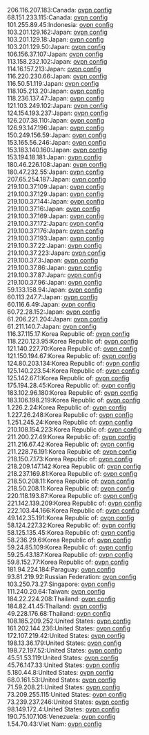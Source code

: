 206.116.207.183:Canada: [ovpn config](vpn/206_116_207_183.ovpn)  
68.151.233.115:Canada: [ovpn config](vpn/68_151_233_115.ovpn)  
101.255.89.45:Indonesia: [ovpn config](vpn/101_255_89_45.ovpn)  
103.201.129.162:Japan: [ovpn config](vpn/103_201_129_162.ovpn)  
103.201.129.18:Japan: [ovpn config](vpn/103_201_129_18.ovpn)  
103.201.129.50:Japan: [ovpn config](vpn/103_201_129_50.ovpn)  
106.156.37.107:Japan: [ovpn config](vpn/106_156_37_107.ovpn)  
113.158.232.102:Japan: [ovpn config](vpn/113_158_232_102.ovpn)  
114.16.157.213:Japan: [ovpn config](vpn/114_16_157_213.ovpn)  
116.220.230.66:Japan: [ovpn config](vpn/116_220_230_66.ovpn)  
116.50.51.119:Japan: [ovpn config](vpn/116_50_51_119.ovpn)  
118.105.213.20:Japan: [ovpn config](vpn/118_105_213_20.ovpn)  
118.236.137.47:Japan: [ovpn config](vpn/118_236_137_47.ovpn)  
121.103.249.102:Japan: [ovpn config](vpn/121_103_249_102.ovpn)  
124.154.193.237:Japan: [ovpn config](vpn/124_154_193_237.ovpn)  
126.207.38.110:Japan: [ovpn config](vpn/126_207_38_110.ovpn)  
126.93.147.196:Japan: [ovpn config](vpn/126_93_147_196.ovpn)  
150.249.156.59:Japan: [ovpn config](vpn/150_249_156_59.ovpn)  
153.165.56.246:Japan: [ovpn config](vpn/153_165_56_246.ovpn)  
153.183.140.160:Japan: [ovpn config](vpn/153_183_140_160.ovpn)  
153.194.18.181:Japan: [ovpn config](vpn/153_194_18_181.ovpn)  
180.46.226.108:Japan: [ovpn config](vpn/180_46_226_108.ovpn)  
180.47.232.55:Japan: [ovpn config](vpn/180_47_232_55.ovpn)  
207.65.254.187:Japan: [ovpn config](vpn/207_65_254_187.ovpn)  
219.100.37.109:Japan: [ovpn config](vpn/219_100_37_109.ovpn)  
219.100.37.129:Japan: [ovpn config](vpn/219_100_37_129.ovpn)  
219.100.37.144:Japan: [ovpn config](vpn/219_100_37_144.ovpn)  
219.100.37.16:Japan: [ovpn config](vpn/219_100_37_16.ovpn)  
219.100.37.169:Japan: [ovpn config](vpn/219_100_37_169.ovpn)  
219.100.37.172:Japan: [ovpn config](vpn/219_100_37_172.ovpn)  
219.100.37.176:Japan: [ovpn config](vpn/219_100_37_176.ovpn)  
219.100.37.193:Japan: [ovpn config](vpn/219_100_37_193.ovpn)  
219.100.37.22:Japan: [ovpn config](vpn/219_100_37_22.ovpn)  
219.100.37.223:Japan: [ovpn config](vpn/219_100_37_223.ovpn)  
219.100.37.3:Japan: [ovpn config](vpn/219_100_37_3.ovpn)  
219.100.37.86:Japan: [ovpn config](vpn/219_100_37_86.ovpn)  
219.100.37.87:Japan: [ovpn config](vpn/219_100_37_87.ovpn)  
219.100.37.96:Japan: [ovpn config](vpn/219_100_37_96.ovpn)  
59.133.158.94:Japan: [ovpn config](vpn/59_133_158_94.ovpn)  
60.113.247.7:Japan: [ovpn config](vpn/60_113_247_7.ovpn)  
60.116.6.49:Japan: [ovpn config](vpn/60_116_6_49.ovpn)  
60.72.28.152:Japan: [ovpn config](vpn/60_72_28_152.ovpn)  
61.206.221.204:Japan: [ovpn config](vpn/61_206_221_204.ovpn)  
61.211.140.7:Japan: [ovpn config](vpn/61_211_140_7.ovpn)  
116.37.115.17:Korea Republic of: [ovpn config](vpn/116_37_115_17.ovpn)  
118.220.123.95:Korea Republic of: [ovpn config](vpn/118_220_123_95.ovpn)  
121.140.227.70:Korea Republic of: [ovpn config](vpn/121_140_227_70.ovpn)  
121.150.194.67:Korea Republic of: [ovpn config](vpn/121_150_194_67.ovpn)  
124.80.203.134:Korea Republic of: [ovpn config](vpn/124_80_203_134.ovpn)  
125.140.223.54:Korea Republic of: [ovpn config](vpn/125_140_223_54.ovpn)  
125.142.67.1:Korea Republic of: [ovpn config](vpn/125_142_67_1.ovpn)  
175.194.28.45:Korea Republic of: [ovpn config](vpn/175_194_28_45.ovpn)  
183.102.96.180:Korea Republic of: [ovpn config](vpn/183_102_96_180.ovpn)  
183.106.198.219:Korea Republic of: [ovpn config](vpn/183_106_198_219.ovpn)  
1.226.2.24:Korea Republic of: [ovpn config](vpn/1_226_2_24.ovpn)  
1.227.26.248:Korea Republic of: [ovpn config](vpn/1_227_26_248.ovpn)  
1.251.245.24:Korea Republic of: [ovpn config](vpn/1_251_245_24.ovpn)  
210.108.154.223:Korea Republic of: [ovpn config](vpn/210_108_154_223.ovpn)  
211.200.27.49:Korea Republic of: [ovpn config](vpn/211_200_27_49.ovpn)  
211.216.67.42:Korea Republic of: [ovpn config](vpn/211_216_67_42.ovpn)  
211.228.76.191:Korea Republic of: [ovpn config](vpn/211_228_76_191.ovpn)  
218.150.7.173:Korea Republic of: [ovpn config](vpn/218_150_7_173.ovpn)  
218.209.147.142:Korea Republic of: [ovpn config](vpn/218_209_147_142.ovpn)  
218.237.169.81:Korea Republic of: [ovpn config](vpn/218_237_169_81.ovpn)  
218.50.208.11:Korea Republic of: [ovpn config](vpn/218_50_208_11.ovpn)  
218.50.208.11:Korea Republic of: [ovpn config](vpn/218_50_208_11.ovpn)  
220.118.193.87:Korea Republic of: [ovpn config](vpn/220_118_193_87.ovpn)  
221.142.139.209:Korea Republic of: [ovpn config](vpn/221_142_139_209.ovpn)  
222.103.44.166:Korea Republic of: [ovpn config](vpn/222_103_44_166.ovpn)  
49.142.35.191:Korea Republic of: [ovpn config](vpn/49_142_35_191.ovpn)  
58.124.227.32:Korea Republic of: [ovpn config](vpn/58_124_227_32.ovpn)  
58.125.135.45:Korea Republic of: [ovpn config](vpn/58_125_135_45.ovpn)  
58.236.29.6:Korea Republic of: [ovpn config](vpn/58_236_29_6.ovpn)  
59.24.85.109:Korea Republic of: [ovpn config](vpn/59_24_85_109.ovpn)  
59.25.43.187:Korea Republic of: [ovpn config](vpn/59_25_43_187.ovpn)  
59.8.152.77:Korea Republic of: [ovpn config](vpn/59_8_152_77.ovpn)  
181.94.224.184:Paraguay: [ovpn config](vpn/181_94_224_184.ovpn)  
93.81.219.92:Russian Federation: [ovpn config](vpn/93_81_219_92.ovpn)  
103.250.73.27:Singapore: [ovpn config](vpn/103_250_73_27.ovpn)  
111.240.20.64:Taiwan: [ovpn config](vpn/111_240_20_64.ovpn)  
184.22.224.208:Thailand: [ovpn config](vpn/184_22_224_208.ovpn)  
184.82.41.45:Thailand: [ovpn config](vpn/184_82_41_45.ovpn)  
49.228.176.68:Thailand: [ovpn config](vpn/49_228_176_68.ovpn)  
108.185.209.252:United States: [ovpn config](vpn/108_185_209_252.ovpn)  
161.202.144.236:United States: [ovpn config](vpn/161_202_144_236.ovpn)  
172.107.219.42:United States: [ovpn config](vpn/172_107_219_42.ovpn)  
198.13.36.179:United States: [ovpn config](vpn/198_13_36_179.ovpn)  
198.72.197.52:United States: [ovpn config](vpn/198_72_197_52.ovpn)  
45.51.53.119:United States: [ovpn config](vpn/45_51_53_119.ovpn)  
45.76.147.33:United States: [ovpn config](vpn/45_76_147_33.ovpn)  
5.180.44.8:United States: [ovpn config](vpn/5_180_44_8.ovpn)  
68.0.161.53:United States: [ovpn config](vpn/68_0_161_53.ovpn)  
71.59.208.21:United States: [ovpn config](vpn/71_59_208_21.ovpn)  
73.209.255.115:United States: [ovpn config](vpn/73_209_255_115.ovpn)  
73.239.237.246:United States: [ovpn config](vpn/73_239_237_246.ovpn)  
98.149.172.4:United States: [ovpn config](vpn/98_149_172_4.ovpn)  
190.75.107.108:Venezuela: [ovpn config](vpn/190_75_107_108.ovpn)  
1.54.70.43:Viet Nam: [ovpn config](vpn/1_54_70_43.ovpn)  
